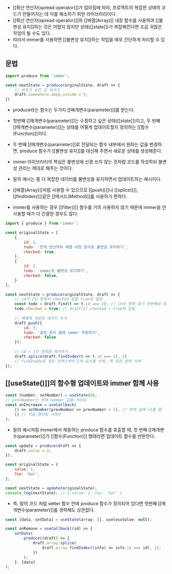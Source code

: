 - [[확산 연산자(spread operator)]]가 많아짐에 따라, 프로젝트의 복잡한 상태의 코드가 만들어지는 데 이를 해소하기 위한 라이브러리이다.
- [[확산 연산자(spread operator)]]와 [[배열(Array)]] 내장 함수를 사용하여 [[불변성 유지]]하는 것은 어렵지 않지만 상태([[state]])가 복잡해진다면 조금 귀찮은 작업이 될 수도 있다.
- 따라서 immer를 사용하면 [[불변성 유지]]하는 작업을 매우 간단하게 처리할 수 있다.

## 문법

```jsx
import produce from 'immer';

const nextState = produce(orginalState, draft => {
	// 바꾸고 싶은 값 바꾸기
	draft.somewhere.deep.inside = 5;
})
```

- produce라는 함수는 두가지 [[매개변수(parameter)]]를 받는다.
- 첫번째 [[매개변수(parameter)]]는 수정하고 싶은 상태([[state]])이고, 두 번째 [[매개변수(parameter)]]는 상태를 어떻게 업데이트할지 정의하는 [[함수(Function)]]이다.

- 두 번째 [[매개변수(parameter)]]로 전달되는 함수 내부에서 원하는 값을 변경하면, produce 함수가 [[불변성 유지]]를 대신해 주면서 새로운 상태를 생성해준다.
- immer 라이브러리의 핵심은 불변성에 신경 쓰지 않는 것처럼 코드를 작성하되 불변성 관리는 제대로 해주는 것이다.

- 밑의 예시는 좀 더 복잡한 데이터를 불변성을 유지하면서 업데이트하는 예시이다.
- [[배열(Array)]]처럼 사용할 수 있으므로 [[push()]]나 [[splice()]], [[findIndex()]]같은 [[메서드(Method)]]를 사용하기 편하다.
- immer를 사용하는 경우 [[filter()]] 함수를 거의 사용하지 않기 때문에 immer을 안사용할 때가 더 간결한 경우도 많다.

```jsx
import { produce } from 'immer';

const originalState = [
	{
		id: 1,
		todo: '전개 연산자와 배열 내장 함수로 불변성 유지하기',
		checked: true,
	},
	{
		id: 2,
		todo: 'immer로 불변성 유지하기',
		checked: false,
	}
];

const nextState = produce(orginalState, draft => {
	// id가 2인 항목의 checked 값을 true로 설정
	const todo = draft.find(t => t.id === 2); // id로 항목 찾기 첫번째로 찾은 항목은 반환
	todo.checked = true; // draft[1].checked = true와 같음
	
	// 배열에 새로운 데이터 추가
	draft.push({
		id: 3,
		todo: '일정 관리 앱에 immer 적용하기',
		checked: false
	});
	
	// id = 1인 항목을 제거하기
	draft.splice(draft.findIndex(t => t.id === 1), 1) 
	// findInedx로 찾은 인덱스부터 1개 요소를 삭제, 즉 찾은 항목 삭제
});
```

## [[useState()]]의 함수형 업데이트와 immer 함께 사용

```jsx
const [number, setNumber] = useState(0);
// prevNumber는 현재 number 값을 가리킴
const onIncrease = useCallback(
	() => setNumber(prevNumber => prevNumber + 1), // 현재 값에 +1를 함
	[] // 처음 렌더링 시에만
);
```

- 밑의 예시처럼 immer에서 제동하는 produce 함수를 호출할 때, 첫 번째 [[매개변수(parameter)]]가 [[함수(Function)]] 형태라면 업데이트 함수를 반환한다.

```jsx
const update = produce(draft => {
	draft.value = 2;
});

const originalState = {
	value: 1,
	foo: 'bar',
};

const nextState = update(originalState);
console.log(nextState); // { value: 2, foo: 'bar' }
```

- 즉, 밑의 코드 처럼 setter 함수 안에 produce 함수가 정의되어 있다면 첫번째 [[매개변수(parameter)]]를 생략해도 상관없다.

```jsx
const [data, setData] = useState(array: [], uselessValue: null);

const onRemove = useCallback((id) => {
	setData(
		produce((draft) => {
			draft.array.splice(
				draft.array.findIndex((info) => info.id === id), 1);
			})
		);
	}, [data]
);
```